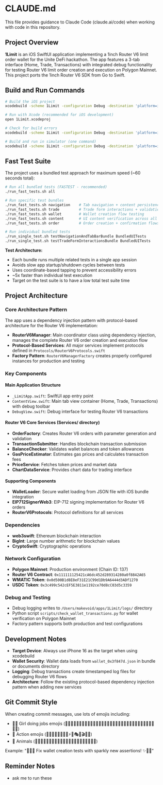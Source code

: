 # CLAUDE.md

This file provides guidance to Claude Code (claude.ai/code) when working with code in this repository.

## Project Overview

**1Limit** is an iOS SwiftUI application implementing a 1inch Router V6 limit order wallet for the Unite DeFi hackathon. The app features a 3-tab interface (Home, Trade, Transactions) with integrated debug functionality for testing Router V6 limit order creation and execution on Polygon Mainnet. This project ports the 1inch Router V6 SDK from Go to Swift.

## Build and Run Commands

```bash
# Build the iOS project
xcodebuild -scheme 1Limit -configuration Debug -destination 'platform=iOS Simulator,name=iPhone 16' build

# Run with Xcode (recommended for iOS development)
open 1Limit.xcodeproj

# Check for build errors
xcodebuild -scheme 1Limit -configuration Debug -destination 'platform=iOS Simulator,name=iPhone 16' build 2>&1 | grep -A 5 -B 5 "error:"

# Build and run in simulator (one command)
xcodebuild -scheme 1Limit -configuration Debug -destination 'platform=iOS Simulator,name=iPhone 16' build && xcrun simctl install booted build/Debug-iphonesimulator/1Limit.app
```

## Fast Test Suite

The project uses a bundled test approach for maximum speed (~60 seconds total):

```bash
# Run all bundled tests (FASTEST - recommended)
./run_fast_tests.sh all

# Run specific test bundles
./run_fast_tests.sh navigation    # Tab navigation + content persistence
./run_fast_tests.sh trade         # Trade form interactions + validation  
./run_fast_tests.sh wallet        # Wallet creation flow testing
./run_fast_tests.sh content       # UI content verification across all views
./run_fast_tests.sh order         # Order creation + confirmation flows

# Run individual bundled tests
./run_single_test.sh testNavigationAndTabBarBundle BundledUITests
./run_single_test.sh testTradeFormInteractionsBundle BundledUITests
```

**Test Architecture:**
- Each bundle runs multiple related tests in a single app session
- Avoids slow app startup/shutdown cycles between tests
- Uses coordinate-based tapping to prevent accessibility errors
- ~5x faster than individual test execution
- Target on the test suite is to have a low total test suite time

## Project Architecture

### Core Architecture Pattern
The app uses a dependency injection pattern with protocol-based architecture for the Router V6 implementation:

- **RouterV6Manager**: Main coordinator class using dependency injection, manages the complete Router V6 order creation and execution flow
- **Protocol-Based Services**: All major services implement protocols defined in `Protocols/RouterV6Protocols.swift`
- **Factory Pattern**: `RouterV6ManagerFactory` creates properly configured instances for production and testing

### Key Components

#### Main Application Structure
- `_LimitApp.swift`: SwiftUI app entry point
- `ContentView.swift`: Main tab view container (Home, Trade, Transactions) with debug toolbar
- `DebugView.swift`: Debug interface for testing Router V6 transactions

#### Router V6 Core Services (Services/ directory)
- **OrderFactory**: Creates Router V6 orders with parameter generation and validation
- **TransactionSubmitter**: Handles blockchain transaction submission
- **BalanceChecker**: Validates wallet balances and token allowances
- **GasPriceEstimator**: Estimates gas prices and calculates transaction fees
- **PriceService**: Fetches token prices and market data
- **ChartDataService**: Provides chart data for trading interface

#### Supporting Components
- **WalletLoader**: Secure wallet loading from JSON file with iOS bundle integration
- **EIP712SignerWeb3**: EIP-712 signing implementation for Router V6 orders
- **RouterV6Protocols**: Protocol definitions for all services

### Dependencies
- **web3swift**: Ethereum blockchain interaction
- **BigInt**: Large number arithmetic for blockchain values
- **CryptoSwift**: Cryptographic operations

### Network Configuration
- **Polygon Mainnet**: Production environment (Chain ID: 137)
- **Router V6 Contract**: `0x111111125421cA6dc452d289314280a0f8842A65`
- **WMATIC Token**: `0x0d500B1d8E8eF31E21C99d1Db9A6444d3ADf1270`
- **USDC Token**: `0x3c499c542cEF5E3811e1192ce70d8cC03d5c3359`

### Debug and Testing
- Debug logging writes to `/Users/makevoid/apps/1Limit/logs/` directory
- Python script `scripts/check_wallet_transactions.py` for wallet verification on Polygon Mainnet
- Factory pattern supports both production and test configurations

## Development Notes

- **Target Device**: Always use iPhone 16 as the target when using xcodebuild
- **Wallet Security**: Wallet data loads from `wallet_0x3f847d.json` in bundle or documents directory
- **Logging**: Debug transactions create timestamped log files for debugging Router V6 flows
- **Architecture**: Follow the existing protocol-based dependency injection pattern when adding new services

## Git Commit Style

When creating commit messages, use lots of emojis including:
- 👩‍💻 Girl doing jobs emojis (👩‍🔧👩‍🎨👩‍🚀👩‍💼👩‍🔬👩‍🎓👩‍⚕️👩‍🏫👩‍🌾👩‍🍳👩‍🎤👩‍🎬👩‍🎯👩‍🏭👩‍💻👩‍🔧👩‍✈️)
- 🎯 Action emojis (🚀🎨🔧💫✨🎯🔥💎⚡️🎪🎭🎨🎬🎵🎪)
- 🦄 Animals (🦄🐱🐶🐼🐨🐸🐧🦋🐝🦊🐺🐯🦁🐘🐙🦀🐬🐳🦈🦖🦕🐲)

Example: "👩‍💻🦄 Fix wallet creation tests with sparkly new assertions! ✨🎯🐱"

## Reminder Notes

- ask me to run these